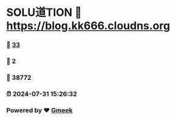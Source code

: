 # SOLU道TION :link: https://blog.kk666.cloudns.org 
### :page_facing_up: [33](https://blog.kk666.cloudns.org/tag.html) 
### :speech_balloon: 2 
### :hibiscus: 38772 
### :alarm_clock: 2024-07-31 15:26:32 
### Powered by :heart: [Gmeek](https://github.com/Meekdai/Gmeek)
